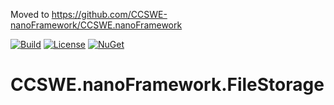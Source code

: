 Moved to https://github.com/CCSWE-nanoFramework/CCSWE.nanoFramework

[![Build](https://github.com/CCSWE-nanoFramework/CCSWE.nanoFramework.FileStorage/actions/workflows/build-solution.yml/badge.svg)](https://github.com/CCSWE-nanoFramework/CCSWE.nanoFramework.FileStorage/actions/workflows/build-solution.yml) [![License](https://img.shields.io/badge/License-MIT-blue.svg)](LICENSE) [![NuGet](https://img.shields.io/nuget/dt/CCSWE.nanoFramework.FileStorage.svg?label=NuGet&style=flat&logo=nuget)](https://www.nuget.org/packages/CCSWE.nanoFramework.FileStorage/) 

# CCSWE.nanoFramework.FileStorage